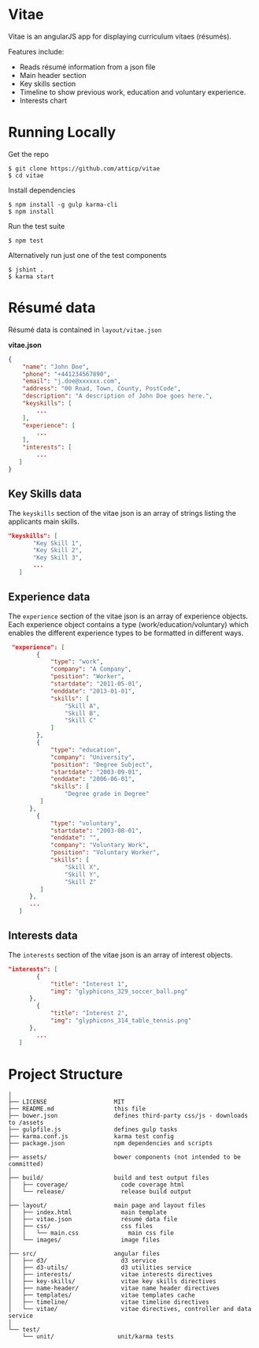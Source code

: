 # Vitae

Vitae is an angularJS app for displaying curriculum vitaes (résumés).

Features include:

* Reads résumé information from a json file
* Main header section
* Key skills section
* Timeline to show previous work, education and voluntary experience.
* Interests chart


# Running Locally

Get the repo

    $ git clone https://github.com/atticp/vitae
    $ cd vitae

Install dependencies

    $ npm install -g gulp karma-cli
    $ npm install

Run the test suite

    $ npm test

Alternatively run just one of the test components

    $ jshint .
    $ karma start

# Résumé data

Résumé data is contained in `layout/vitae.json`

**vitae.json**
```JSON
{
    "name": "John Doe",
    "phone": "+441234567890",
    "email": "j.doe@xxxxxx.com",
    "address": "00 Road, Town, County, PostCode",
    "description": "A description of John Doe goes here.",
    "keyskills": [
        ...
    ],
    "experience": [
        ...
    ],
    "interests": [
        ...
   ]
}
```

## Key Skills data

The `keyskills` section of the vitae json is an array of strings listing the applicants main skills.

```JSON
"keyskills": [
       "Key Skill 1",
       "Key Skill 2",
       "Key Skill 3",
       ...
   ]
```

## Experience data

The `experience` section of the vitae json is an array of experience objects. Each experience object contains a type (work/education/voluntary) which enables the different experience types to be formatted in different ways.

```JSON
 "experience": [
        {
            "type": "work",
            "company": "A Company",
            "position": "Worker",
            "startdate": "2011-05-01",
            "enddate": "2013-01-01",
            "skills": [
                "Skill A",
                "Skill B",
                "Skill C"
            ]
        },
        {
            "type": "education",
            "company": "University",
            "position": "Degree Subject",
            "startdate": "2003-09-01",
            "enddate": "2006-06-01",
            "skills": [
                "Degree grade in Degree"
         ]
      },
        {
            "type": "voluntary",
            "startdate": "2003-08-01",
            "enddate": "",
            "company": "Voluntary Work",
            "position": "Voluntary Worker",
            "skills": [
                "Skill X",
                "Skill Y",
                "Skill Z"
         ]
      },
      ...
   ]
```
## Interests data

The `interests` section of the vitae json is an array of interest objects.

```JSON
"interests": [
        {
            "title": "Interest 1",
            "img": "glyphicons_329_soccer_ball.png"
      },
        {
            "title": "Interest 2",
            "img": "glyphicons_314_table_tennis.png"
      },
        ...
   ]
```

# Project Structure

```
│
├── LICENSE                   MIT
├── README.md                 this file
├── bower.json                defines third-party css/js - downloads to /assets
├── gulpfile.js               defines gulp tasks
├── karma.conf.js             karma test config
├── package.json              npm dependencies and scripts
│
├── assets/                   bower components (not intended to be committed)
│
├── build/                    build and test output files
│   ├── coverage/               code coverage html
│   └── release/                release build output
│
├── layout/                   main page and layout files
│   ├── index.html              main template
│   ├── vitae.json              résumé data file
│   ├── css/                    css files
│   │   └── main.css              main css file
│   └── images/                 image files
│
├── src/                      angular files
│   ├── d3/                     d3 service
│   ├── d3-utils/               d3 utilities service
│   ├── interests/              vitae interests directives
│   ├── key-skills/             vitae key skills directives
│   ├── name-header/            vitae name header directives
│   ├── templates/              vitae templates cache
│   ├── timeline/               vitae timeline directives
│   └── vitae/                  vitae directives, controller and data service
│
└── test/
    └── unit/                  unit/karma tests
```
